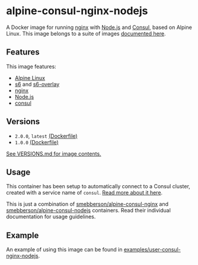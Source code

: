 # alpine-consul-nginx-nodejs

A Docker image for running [nginx][nginx] with [Node.js][nodejs] and [Consul][consul], based on Alpine Linux.
This image belongs to a suite of images [documented here][dockeralpine].

## Features

This image features:

- [Alpine Linux][alpinelinux]
- [s6][s6] and [s6-overlay][s6overlay]
- [nginx][nginx]
- [Node.js][nodejs]
- [consul][consul]

## Versions

- `2.0.0`, `latest` [(Dockerfile)](https://github.com/smebberson/docker-alpine/tree/alpine-consul-nginx-v2.0.0/alpine-consul-nginx-nodejs/Dockerfile)
- `1.0.0` [(Dockerfile)](https://github.com/smebberson/docker-alpine/tree/alpine-consul-nginx-v1.0.0/alpine-consul-nginx-nodejs/Dockerfile)

[See VERSIONS.md for image contents.](https://github.com/smebberson/docker-alpine/blob/master/alpine-consul-nginx-nodejs/VERSIONS.md)

## Usage

This container has been setup to automatically connect to a Consul cluster, created with a service name of `consul`. [Read more about it here](https://github.com/smebberson/docker-alpine/tree/master//alpine-consul).

This is just a combination of [smebberson/alpine-consul-nginx][alpineconsulnginx] and [smebberson/alpine-consul-nodejs][alpineconsulnodejs] containers. Read their individual documentation for usage guidelines.

## Example

An example of using this image can be found in [examples/user-consul-nginx-nodejs][example].

[dockeralpine]: https://github.com/smebberson/docker-alpine
[s6]: http://www.skarnet.org/software/s6/
[s6overlay]: https://github.com/just-containers/s6-overlay
[alpinelinux]: https://www.alpinelinux.org/
[consul]: https://consul.io/
[alpineconsulnginx]: https://github.com/smebberson/docker-alpine/tree/master/alpine-consul-nginx
[alpineconsulnodejs]: https://github.com/smebberson/docker-alpine/tree/master/alpine-consul-nodejs
[example]: https://github.com/smebberson/docker-alpine/tree/master/examples/user-consul-nginx-nodejs
[nodejs]: https://nodejs.org/
[nginx]: http://nginx.org/
